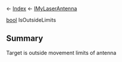 ← [Index](Api-Index) ← [IMyLaserAntenna](Sandbox.ModAPI.Ingame.IMyLaserAntenna)

[bool](System.Boolean) IsOutsideLimits

## Summary

Target is outside movement limits of antenna

